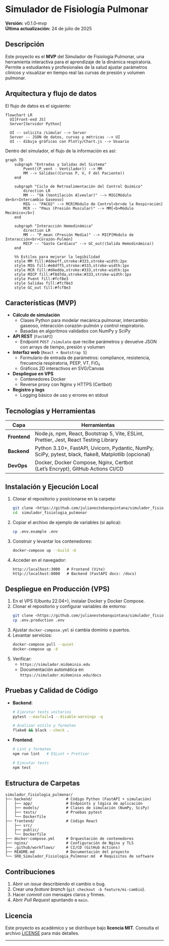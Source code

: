 # Simulador de Fisiología Pulmonar

**Versión:** v0.1.0‑mvp  
**Última actualización:** 24 de julio de 2025

## Descripción

Este proyecto es el **MVP** del Simulador de Fisiología Pulmonar, una herramienta interactiva para el aprendizaje de la dinámica respiratoria. Permite a estudiantes y profesionales de la salud ajustar parámetros clínicos y visualizar en tiempo real las curvas de presión y volumen pulmonar.

## Arquitectura y flujo de datos

El flujo de datos es el siguiente:

```mermaid
flowchart LR
  UI[Front-end JS] 
  Server[Servidor Python]

  UI -- solicita /simular --> Server
  Server -- JSON de datos, curvas y métricas --> UI
  UI -- dibuja gráficas con Plotly/Chart.js --> Usuario
```

Dentro del simulador, el flujo de la información es así:

```mermaid
graph TD
    subgraph "Entradas y Salidas del Sistema"
        Pvent((P_vent - Ventilador)) --> MM
        MM --> Salidas((Curvas P, V, F del Paciente))
    end

    subgraph "Ciclo de Retroalimentación del Control Químico"
        direction LR
        MM -- "V̇A (Ventilación Alveolar)" --> MIG[Módulo de<br>Intercambio Gaseoso]
        MIG -- "PACO2" --> MCR[Módulo de Control<br>de la Respiración]
        MCR -- "Pmus (Presión Muscular)" --> MM[<b>Módulo Mecánico</b>]
    end

    subgraph "Interacción Hemodinámica"
        direction LR
        MM -- "P_mean (Presión Media)" --> MICP[Módulo de Interacción<br>Corazón-Pulmón]
        MICP -- "Gasto Cardíaco" --> GC_out((Salida Hemodinámica))
    end

    %% Estilos para mejorar la legibilidad
    style MM fill:#ddeeff,stroke:#333,stroke-width:2px
    style MIG fill:#e8dff5,stroke:#333,stroke-width:1px
    style MCR fill:#d4edda,stroke:#333,stroke-width:1px
    style MICP fill:#f8d7da,stroke:#333,stroke-width:1px
    style Pvent fill:#fcf8e3
    style Salidas fill:#fcf8e3
    style GC_out fill:#fcf8e3
```


## Características (MVP)

- **Cálculo de simulación**  
  - Clases Python para modelar mecánica pulmonar, intercambio gaseoso, interacción corazón-pulmón y control respiratorio.  
  - Basadas en algoritmos validados con NumPy y SciPy
- **API REST** (`FastAPI`)  
  - Endpoint `POST /simulate` que recibe parámetros y devuelve JSON con arrays de tiempo, presión y volumen
- **Interfaz web** (`React + Bootstrap 5`)  
  - Formulario de entrada de parámetros: compliance, resistencia, frecuencia respiratoria, PEEP, VT, FiO₂  
  - Gráficos 2D interactivos en SVG/Canvas
- **Despliegue en VPS**  
  - Contenedores Docker  
  - Reverse proxy con Nginx y HTTPS (Certbot)
- **Registro y logs**  
  - Logging básico de uso y errores en stdout

## Tecnologías y Herramientas

| Capa        | Herramientas                               |
|-------------|---------------------------------------------|
| **Frontend**  | Node.js, npm, React, Bootstrap 5, Vite, ESLint, Prettier, Jest, React Testing Library |
| **Backend**   | Python 3.10+, FastAPI, Uvicorn, Pydantic, NumPy, SciPy, pytest, black, flake8, Matplotlib (opcional) |
| **DevOps**    | Docker, Docker Compose, Nginx, Certbot (Let’s Encrypt), GitHub Actions CI/CD |

## Instalación y Ejecución Local

1. Clonar el repositorio y posicionarse en la carpeta:
    ```bash
    git clone <https://github.com/julianestebanquintana/simulador_fisiologia_pulmonar>
    cd  simulador_fisiologia_pulmonar
    ```
2. Copiar el archivo de ejemplo de variables (si aplica):
    ```bash
    cp .env.example .env
    ```
3. Construir y levantar los contenedores:
    ```bash
    docker-compose up --build -d
    ```
4. Acceder en el navegador:
    ```
    http://localhost:3000   # Frontend (Vite)
    http://localhost:8000   # Backend (FastAPI docs: /docs)
    ```

## Despliegue en Producción (VPS)

1. En el VPS (Ubuntu 22.04+), instalar Docker y Docker Compose.
2. Clonar el repositorio y configurar variables de entorno:
    ```bash
    git clone <https://github.com/julianestebanquintana/simulador_fisiologia_pulmonar> && cd simulador_fisiologia_pulmonar
    cp .env.production .env
    ```
3. Ajustar `docker-compose.yml` si cambia dominio o puertos.
4. Levantar servicios:
    ```bash
    docker-compose pull --quiet
    docker-compose up -d
    ```
5. Verificar:
    - `https://simulador.midominio.edu`
    - Documentación automática en `https://simulador.midominio.edu/docs`

## Pruebas y Calidad de Código

- **Backend**:
  ```bash
  # Ejecutar tests unitarios
  pytest --maxfail=1 --disable-warnings -q

  # Analizar estilo y formateo
  flake8 && black --check .
  ```

- **Frontend**:
  ```bash
  # Lint y formateo
  npm run lint   # ESLint + Prettier

  # Ejecutar tests
  npm test
  ```

## Estructura de Carpetas

```text
simulador_fisiologia_pulmonar/
├── backend/               # Código Python (FastAPI + simulación)
│   ├── app/               # Endpoints y lógica de aplicación
│   ├── models/            # Clases de simulación (NumPy, SciPy)
│   ├── tests/             # Pruebas pytest
│   └── Dockerfile
├── frontend/              # Código React
│   ├── src/
│   ├── public/
│   └── Dockerfile
├── docker-compose.yml     # Orquestación de contenedores
├── nginx/                 # Configuración de Nginx y TLS
├── .github/workflows/     # CI/CD (GitHub Actions)
├── README.md              # Documentación del proyecto
└── SRD_Simulador_Fisiologia_Pulmonar.md  # Requisitos de software
```  

## Contribuciones

1. Abrir un *issue* describiendo el cambio o bug.  
2. Crear una *feature branch* (`git checkout -b feature/mi-cambio`).  
3. Hacer *commit* con mensajes claros y firmes.  
4. Abrir *Pull Request* apuntando a `main`.

## Licencia

Este proyecto es académico y se distribuye bajo **licencia MIT**. Consulta el archivo [LICENSE](LICENSE) para más detalles.

---
